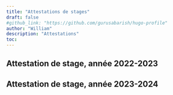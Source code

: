 ```yaml
---
title: "Attestations de stages"
draft: false
#github_link: "https://github.com/gurusabarish/hugo-profile"
author: "William"
description: "Attestations"
toc: 
---
```


## Attestation de stage, année 2022-2023

## Attestation de stage, année 2023-2024
